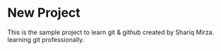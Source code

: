 # New Project 
This is the sample project to learn git & github
created by Shariq Mirza.
learning git professionally.